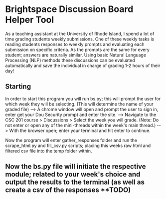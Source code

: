 # Brightspace Discussion Board Helper Tool
As a teaching assistant at the University of Rhode Island, I spend a lot of time grading students weekly submissions. One of these weekly tasks is reading students responses to weekly prompts and evaluating each submission on specific criteria. As the prompts are the same for every student; answers are naturally similar. Using basic Natural Language Processing (NLP) methods these discussions can be evaluated automatically and save the individual in charge of grading 1-2 hours of their day!  
  

## Starting
In order to start this program you will run bs.py; this will prompt the user for which week they will be selecting. (This will determine the name of your graded file) 
--> A chrome window will open and prompt the user to sign in, enter get your Dou Security prompt and enter the site.
--> Navigate to the CSC 201 course  > Discussions > Select the week you will grade. (Note: Do not enter or open any of the mini-threads within the week's main thread.)
--> With the browser open; enter your terminal and hit enter to continue.  
  
Now the program will enter gather_responses folder and run the scrape_html.py and fill_csv.py scripts; placing this weeks raw html and filtered csv file into the temp folder within.   
  
## Now the bs.py file will initiate the respective module; related to your week's choice and output the results to the terminal (as well as create a csv of the responses **TODO)

